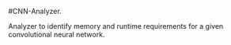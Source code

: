 #CNN-Analyzer.

Analyzer to identify memory and runtime requirements for a given convolutional neural network.
